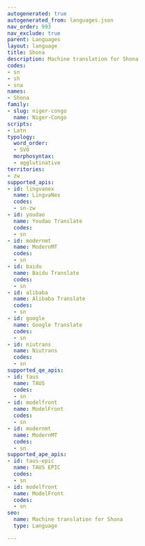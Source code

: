 ```yaml
---
autogenerated: true
autogenerated_from: languages.json
nav_order: 993
nav_exclude: true
parent: Languages
layout: language
title: Shona
description: Machine translation for Shona
codes:
- sn
- sh
- sna
names:
- Shona
family:
- slug: niger-congo
  name: Niger-Congo
scripts:
- Latn
typology:
  word_order:
  - SVO
  morphosyntax:
  - agglutinative
territories:
- zw
supported_apis:
- id: lingvanex
  name: LingvaNex
  codes:
  - sn-zw
- id: youdao
  name: Youdao Translate
  codes:
  - sn
- id: modernmt
  name: ModernMT
  codes:
  - sn
- id: baidu
  name: Baidu Translate
  codes:
  - sn
- id: alibaba
  name: Alibaba Translate
  codes:
  - sn
- id: google
  name: Google Translate
  codes:
  - sn
- id: niutrans
  name: Niutrans
  codes:
  - sn
supported_qe_apis:
- id: taus
  name: TAUS
  codes:
  - sn
- id: modelfront
  name: ModelFront
  codes:
  - sn
- id: modernmt
  name: ModernMT
  codes:
  - sn
supported_ape_apis:
- id: taus-epic
  name: TAUS EPIC
  codes:
  - sn
- id: modelfront
  name: ModelFront
  codes:
  - sn
seo:
  name: Machine translation for Shona
  type: Language

---
```


